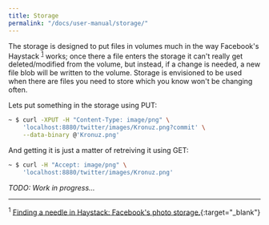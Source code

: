 ```yaml
---
title: Storage
permalink: "/docs/user-manual/storage/"
---
```


The storage is designed to put files in volumes much in the way Facebook's
Haystack <sup>[1](#footnote-1)</sup> works; once there a file enters the
storage it can't really get deleted/modified from the volume, but instead, if
a change is needed, a new file blob will be written to the volume. Storage is
envisioned to be used when there are files you need to store which you know
won't be changing often.

Lets put something in the storage using PUT:

```sh
~ $ curl -XPUT -H "Content-Type: image/png" \
	'localhost:8880/twitter/images/Kronuz.png?commit' \
	--data-binary @'Kronuz.png'
```

And getting it is just a matter of retreiving it using GET:

```sh
~ $ curl -H "Accept: image/png" \
	'localhost:8880/twitter/images/Kronuz.png'
```

*TODO: Work in progress...*


---

<sup><a id="footnote-1">1</a></sup> [Finding a needle in Haystack: Facebook's photo storage.](https://www.usenix.org/legacy/event/osdi10/tech/full_papers/Beaver.pdf){:target="_blank"}
